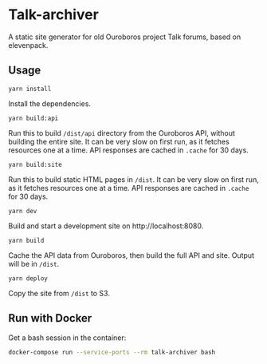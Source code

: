 # Talk-archiver
A static site generator for old Ouroboros project Talk forums, based on elevenpack.

## Usage

```
yarn install
```

Install the dependencies.

```
yarn build:api
```

Run this to build `/dist/api` directory from the Ouroboros API, without building the entire site. It can be very slow on first run, as it fetches resources one at a time. API responses are cached in `.cache` for 30 days.

```
yarn build:site
```

Run this to build static HTML pages in `/dist`. It can be very slow on first run, as it fetches resources one at a time. API responses are cached in `.cache` for 30 days.

```
yarn dev
```

Build and start a development site on http://localhost:8080.

```
yarn build
```

Cache the API data from Ouroboros, then build the full API and site. Output will be in `/dist`.

```
yarn deploy
```

Copy the site from `/dist` to S3.

## Run with Docker

Get a bash session in the container:
``` bash
docker-compose run --service-ports --rm talk-archiver bash
```
